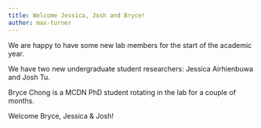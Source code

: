 ```yaml
---
title: Welcome Jessica, Josh and Bryce!
author: max-turner
---
```


We are happy to have some new lab members for the start of the academic year.

We have two new undergraduate student researchers: Jessica Airhienbuwa and Josh Tu.

Bryce Chong is a MCDN PhD student rotating in the lab for a couple of months.

Welcome Bryce, Jessica & Josh!

